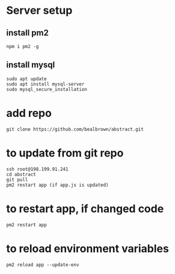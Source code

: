 # Server setup

## install pm2
	npm i pm2 -g

## install mysql
	sudo apt update
    sudo apt install mysql-server
    sudo mysql_secure_installation

# add repo
	git clone https://github.com/bealbrown/abstract.git

# to update from git repo
	ssh root@198.199.91.241
	cd abstract
	git pull
	pm2 restart app (if app.js is updated) 

# to restart app, if changed code
	pm2 restart app

# to reload environment variables
	pm2 reload app --update-env
